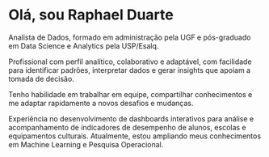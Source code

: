 # Olá, sou Raphael Duarte
Analista de Dados, formado em administração pela UGF e pós-graduado em Data Science e Analytics pela USP/Esalq.

Profissional com perfil analítico, colaborativo e adaptável, com facilidade para identificar padrões, interpretar dados e gerar insights que apoiam a tomada de decisão.

Tenho habilidade em trabalhar em equipe, compartilhar conhecimentos e me adaptar rapidamente a novos desafios e mudanças.

Experiência no desenvolvimento de dashboards interativos para análise e acompanhamento de indicadores de desempenho de alunos, escolas e equipamentos culturais. Atualmente, estou ampliando meus conhecimentos em Machine Learning e Pesquisa Operacional.
